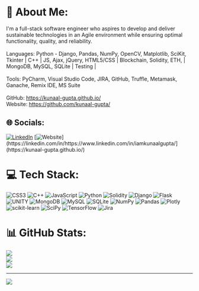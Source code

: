 # 💫 About Me:
I'm a full-stack software engineer who aspires to develop and deliver sustainable technologies in an Agile environment while ensuring optimal functionality, quality, and reliability.<br><br>Languages: Python - Django, Pandas, NumPy, OpenCV, Matplotlib, SciKit, Tkinter | C++ | JS, Ajax, jQuery, HTML5/CSS | Blockchain, Solidity, ETH, | MongoDB, MySQL, SQLite | Testing |<br><br>Tools: PyCharm, Visual Studio Code, JIRA, GitHub, Truffle, Metamask, Ganache, Remix IDE, MS Suite<br><br>GitHub: https://kunaal-gupta.github.io/<br>Website: https://github.com/kunaal-gupta/


## 🌐 Socials:
[![LinkedIn](https://img.shields.io/badge/LinkedIn-%230077B5.svg?logo=linkedin&logoColor=white)](https://linkedin.com/in/https://www.linkedin.com/in/iamkunaalgupta/) 
[![Website](https://img.shields.io/badge/LinkedIn-%230077B5.svg?logo=linkedin&logoColor=white](https://img.shields.io/badge/Website-Wesbite-green))](https://linkedin.com/in/https://www.linkedin.com/in/iamkunaalgupta/](https://kunaal-gupta.github.io/) 

# 💻 Tech Stack:
![CSS3](https://img.shields.io/badge/css3-%231572B6.svg?style=for-the-badge&logo=css3&logoColor=white) ![C++](https://img.shields.io/badge/c++-%2300599C.svg?style=for-the-badge&logo=c%2B%2B&logoColor=white) ![JavaScript](https://img.shields.io/badge/javascript-%23323330.svg?style=for-the-badge&logo=javascript&logoColor=%23F7DF1E) ![Python](https://img.shields.io/badge/python-3670A0?style=for-the-badge&logo=python&logoColor=ffdd54) ![Solidity](https://img.shields.io/badge/Solidity-%23363636.svg?style=for-the-badge&logo=solidity&logoColor=white) ![Django](https://img.shields.io/badge/django-%23092E20.svg?style=for-the-badge&logo=django&logoColor=white) ![Flask](https://img.shields.io/badge/flask-%23000.svg?style=for-the-badge&logo=flask&logoColor=white) ![UNITY](https://img.shields.io/badge/Unity-%2320232a.svg?style=for-the-badge&logo=unity&logoColor=white) ![MongoDB](https://img.shields.io/badge/MongoDB-%234ea94b.svg?style=for-the-badge&logo=mongodb&logoColor=white) ![MySQL](https://img.shields.io/badge/mysql-%2300f.svg?style=for-the-badge&logo=mysql&logoColor=white) ![SQLite](https://img.shields.io/badge/sqlite-%2307405e.svg?style=for-the-badge&logo=sqlite&logoColor=white) ![NumPy](https://img.shields.io/badge/numpy-%23013243.svg?style=for-the-badge&logo=numpy&logoColor=white) ![Pandas](https://img.shields.io/badge/pandas-%23150458.svg?style=for-the-badge&logo=pandas&logoColor=white) ![Plotly](https://img.shields.io/badge/Plotly-%233F4F75.svg?style=for-the-badge&logo=plotly&logoColor=white) ![scikit-learn](https://img.shields.io/badge/scikit--learn-%23F7931E.svg?style=for-the-badge&logo=scikit-learn&logoColor=white) ![SciPy](https://img.shields.io/badge/SciPy-%230C55A5.svg?style=for-the-badge&logo=scipy&logoColor=%white) ![TensorFlow](https://img.shields.io/badge/TensorFlow-%23FF6F00.svg?style=for-the-badge&logo=TensorFlow&logoColor=white) ![Jira](https://img.shields.io/badge/jira-%230A0FFF.svg?style=for-the-badge&logo=jira&logoColor=white)
# 📊 GitHub Stats:
![](https://github-readme-stats.vercel.app/api?username=KUNAAL-GUPTA&theme=gruvbox&hide_border=false&include_all_commits=true&count_private=true)<br/>
![](https://github-readme-streak-stats.herokuapp.com/?user=KUNAAL-GUPTA&theme=gruvbox&hide_border=false)<br/>
![](https://github-readme-stats.vercel.app/api/top-langs/?username=KUNAAL-GUPTA&theme=gruvbox&hide_border=false&include_all_commits=true&count_private=true&layout=compact)

---
[![](https://visitcount.itsvg.in/api?id=KUNAAL-GUPTA&icon=0&color=0)](https://visitcount.itsvg.in)

<!-- Proudly created with GPRM ( https://gprm.itsvg.in ) -->
